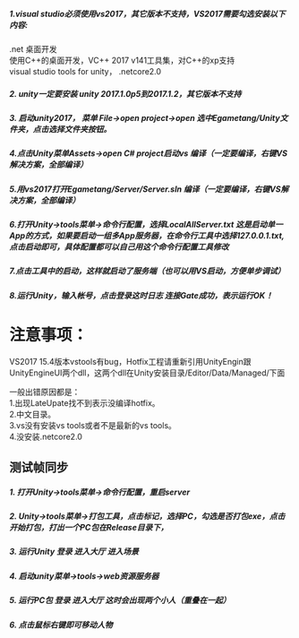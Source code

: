 ##### 1.visual studio必须使用vs2017，其它版本不支持，VS2017需要勾选安装以下内容:
.net 桌面开发   
使用C++的桌面开发，VC++ 2017 v141工具集，对C++的xp支持  
visual studio tools for unity， .netcore2.0
##### 2. unity一定要安装 unity 2017.1.0p5到2017.1.2，其它版本不支持

##### 3. 启动unity2017， 菜单 File->open project->open 选中Egametang/Unity文件夹，点击选择文件夹按钮。

##### 4.点击Unity菜单Assets->open C# project启动vs 编译（一定要编译，右键VS解决方案，全部编译）

##### 5.用vs2017打开Egametang/Server/Server.sln 编译（一定要编译，右键VS解决方案，全部编译）

##### 6.打开Unity->tools菜单->命令行配置，选择LocalAllServer.txt 这是启动单一App的方式，如果要启动一组多App服务器，在命令行工具中选择127.0.0.1.txt,点击启动即可，具体配置都可以自己用这个命令行配置工具修改
##### 7.点击工具中的启动，这样就启动了服务端（也可以用VS启动，方便单步调试）
##### 8.运行Unity，输入帐号，点击登录这时日志 连接Gate成功，表示运行OK！


# 注意事项：
VS2017 15.4版本vstools有bug，Hotfix工程请重新引用UnityEngin跟UnityEngineUI两个dll，这两个dll在Unity安装目录/Editor/Data/Managed/下面

一般出错原因都是：  
1.出现LateUpate找不到表示没编译hotfix。  
2.中文目录。  
3.vs没有安装vs tools或者不是最新的vs tools。  
4.没安装.netcore2.0  

  
## 测试帧同步  
##### 1. 打开Unity->tools菜单->命令行配置，重启server
##### 2. Unity->tools菜单->打包工具，点击标记，选择PC，勾选是否打包exe，点击开始打包，打出一个PC包在Release目录下，
##### 3. 运行Unity 登录 进入大厅 进入场景
##### 4. 启动unity菜单->tools->web资源服务器
##### 5. 运行PC包 登录 进入大厅 这时会出现两个小人（重叠在一起）
##### 6. 点击鼠标右键即可移动人物

